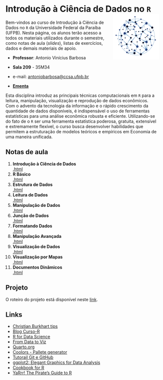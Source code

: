 # Introdução à Ciência de Dados no `R` <img align="right" height="150" src="logo.png">

Bem-vindos ao curso de Introdução à Ciência de Dados no `R` da Universidade Federal da Paraíba (UFPB). Nesta página, os alunos terão acesso a todos os materiais utilizados durante o semestre, como notas de aula (*slides*), listas de exercícios, dados e demais materiais de apoio.

- **Professor**: Antonio Vinícius Barbosa

- **Sala 209** - 35M34

- e-mail: [antoniobarbosa@ccsa.ufpb.br](antoniobarbosa@ccsa.ufpb.br)

- [**Ementa**](https://github.com/aviniciusbb/icdr/blob/master/Ementa/Ementa_ICDR.pdf)


Esta disciplina introduz as principais técnicas computacionais em `R` para a leitura, manipulação, visualização e reprodução de dados econômicos. Com o advento da tecnologia da informação e o rápido crescimento da quantidade de dados disponíveis, é indispensável o uso de ferramentas estatísticas para uma análise econômica robusta e eficiente. Utilizando-se do fato de o `R` ser uma ferramenta estatística poderosa, gratuita, extensível e extremamente flexível, o curso busca desenvolver habilidades que permitem a estruturação de modelos teóricos e empíricos em Economia de uma maneira unificada.


## Notas de aula

1. **Introdução à Ciência de Dados** <br> [.html](https://raw.githack.com/aviniciusbb/icdr/master/Slides/01-Introducao-CD/01-Introducao-CD.html)
2. **R Básico** <br> [.html](https://raw.githack.com/aviniciusbb/icdr/master/Slides/02-Introducao-R/01-Introducao.html)
3. **Estrutura de Dados** <br> [.html](https://raw.githack.com/aviniciusbb/icdr/master/Slides/03-Estruturas-Dados-R/03-Estruturas-Dados.html)
4. **Leitura de Dados** <br> [.html](https://raw.githack.com/aviniciusbb/icdr/master/Slides/04-Leitura-Dados-R/04-Leitura-Dados.html)
5. **Manipulação de Dados** <br> [.html](https://raw.githack.com/aviniciusbb/icdr/master/Slides/05-Manipulacao-Dados-R/05-Manipulacao-Dados.html)
6. **Junção de Dados** <br> [.html](https://raw.githack.com/aviniciusbb/icdr/master/Slides/06-Juncao-Dados-R/06-Juncao-Dados.html)
7. **Formatando Dados** <br> [.html](https://raw.githack.com/aviniciusbb/icdr/master/Slides/07-Formatando-Dados-R/07-Formatando-Dados.html)
8. **Manipulação Avançada** <br> [.html](https://raw.githack.com/aviniciusbb/icdr/master/Slides/08-Manipulacao-Avancada-R/08-Manipulacao-Avancada.html)
9. **Visualização de Dados** <br> [.html](https://raw.githack.com/aviniciusbb/icdr/master/Slides/09-Visualizacao-Dados-R/09-Visualizacao-Dados.html)
10. **Visualização por Mapas** <br> [.html](https://raw.githack.com/aviniciusbb/icdr/master/Slides/10-Visualizacao-Mapas-R/10-Visualizacao-Mapas.html)
11. **Documentos Dinâmicos** <br> [.html](https://raw.githack.com/aviniciusbb/icdr/master/Slides/11-Documentos-Dinamicos-R/11-Documentos-Dinamicos.html)



## Projeto

O roteiro do projeto está disponível neste [link](https://github.com/aviniciusbb/icdr/blob/master/Projeto/Roteiro_Projeto_ICDR.pdf).


## Links

- [Christian Burkhart tips](https://twitter.com/ChBurkhart)
- [Blog Curso-R](https://blog.curso-r.com/)
- [R for Data Science](https://r4ds.had.co.nz/)
- [From Data to Viz](https://www.data-to-viz.com/)
- [Quarto.org](https://quarto.org/)
- [Coolors - Pallete generator](https://coolors.co/)
- [Tutorail Git e GitHub](https://beatrizmilz.github.io/RLadies-Git-RStudio-2019/#1)
- [ggplot2: Elegant Graphics for Data Analysis](https://ggplot2-book.org/)
- [Cookbook for R](http://www.cookbook-r.com/)
- [YaRrr! The Pirate’s Guide to R](https://bookdown.org/ndphillips/YaRrr/)

